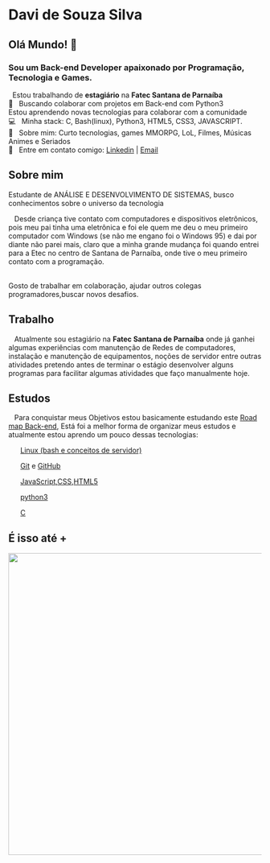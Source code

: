 # Davi de Souza Silva
## Olá Mundo! 👋
### Sou um Back-end Developer apaixonado por Programação, Tecnologia e Games.

   &nbsp; Estou trabalhando de **estagiário** na **Fatec Santana de Parnaíba**
 <br/> :purple_heart: &nbsp; Buscando colaborar com projetos em Back-end com Python3
 <br/> Estou aprendendo novas tecnologias para colaborar com a comunidade
 <br/> :computer: &nbsp; Minha stack: C, Bash(linux), Python3, HTML5, CSS3, JAVASCRIPT.
 <br/> 💬  &nbsp; Sobre mim: Curto tecnologias, games MMORPG, LoL, Filmes, Músicas Animes e Seriados
 <br/> :email: &nbsp; Entre em contato comigo: 
 [Linkedin](https://www.linkedin.com/in/davi-souza-silva-ab329a109/) | [Email](mailto:davi.silva41@fatec.sp.gov.br)

<h2>Sobre mim</h2>
<p>Estudante de ANÁLISE E DESENVOLVIMENTO DE SISTEMAS, busco conhecimentos sobre o universo da tecnologia
   </p>
   <p>&nbsp&nbsp&nbspDesde criança tive contato com computadores e dispositivos eletrônicos, pois meu pai tinha uma eletrônica e foi ele quem me deu o meu primeiro computador com Windows (se não me engano foi o Windows 95) e dai por diante não parei mais, claro que a minha grande mudança foi quando entrei para a Etec no centro de Santana de Parnaíba, onde tive o meu primeiro contato com a programação.
   </p>
    <br>Gosto de trabalhar em colaboração, ajudar outros colegas programadores,buscar novos desafios.
   </br></p>
    
<h2>Trabalho</h2>
  <p>&nbsp&nbsp&nbspAtualmente sou estagiário na <b>Fatec Santana de Parnaíba</b> onde já ganhei algumas experiências com manutenção de Redes de computadores, instalação e manutenção de equipamentos, noções de servidor entre outras atividades pretendo antes de terminar o estágio desenvolver alguns programas para facilitar algumas atividades que faço manualmente hoje.
</p>
<h2> Estudos</h2>
  <p>&nbsp&nbsp&nbspPara conquistar meus Objetivos estou basicamente estudando este <a href="https://roadmap.sh/backend">Road map Back-end</a>, Está foi a melhor forma de organizar meus estudos e atualmente estou aprendo um pouco dessas tecnologias:
  <ol><a href="https://pt.wikipedia.org/wiki/Bash">Linux (bash e conceitos de servidor)</a></ol>
     <ol><a href="https://pt.wikipedia.org/wiki/Git">Git</a> e <a href="https://pt.wikipedia.org/wiki/GitHub">GitHub</a></ol> 
        <ol><a href="https://pt.wikipedia.org/wiki/JavaScript">JavaScript</a>,<a href="https://pt.wikipedia.org/wiki/Cascading_Style_Sheets">CSS</a>,<a href="https://pt.wikipedia.org/wiki/HTML5">HTML5</a></ol>
           <ol><a href="https://pt.wikipedia.org/wiki/Python">python3</a></ol>
              <ol><a href="https://pt.wikipedia.org/wiki/C_(linguagem_de_programa%C3%A7%C3%A3o)">C</a></ol>

<p><h2> É isso até +</h2></p>
<a>
<img  width="600" height"200" src="https://raw.githubusercontent.com/PisomD/PisomD/master/octocat(1).png" alt"OCTLOGO DAVI"></img>
     </a>
